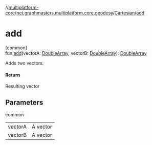 //[multiplatform-core](../../../index.md)/[net.graphmasters.multiplatform.core.geodesy](../index.md)/[Cartesian](index.md)/[add](add.md)

# add

[common]\
fun [add](add.md)(vectorA: [DoubleArray](https://kotlinlang.org/api/latest/jvm/stdlib/kotlin/-double-array/index.html), vectorB: [DoubleArray](https://kotlinlang.org/api/latest/jvm/stdlib/kotlin/-double-array/index.html)): [DoubleArray](https://kotlinlang.org/api/latest/jvm/stdlib/kotlin/-double-array/index.html)

Adds two vectors.

#### Return

Resulting vector

## Parameters

common

| | |
|---|---|
| vectorA | A vector |
| vectorB | A vector |
